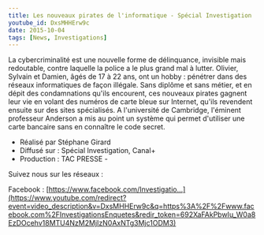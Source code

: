 ```yaml
---
title: Les nouveaux pirates de l'informatique - Spécial Investigation
youtube_id: DxsMHHErw9c
date: 2015-10-04
tags: [News, Investigations]
---
```


La cybercriminalité est une nouvelle forme de délinquance, invisible mais redoutable, contre laquelle la police a le plus grand mal à lutter. Olivier, Sylvain et Damien, âgés de 17 à 22 ans, ont un hobby : pénétrer dans des réseaux informatiques de façon illégale. Sans diplôme et sans métier, et en dépit des condamnations qu'ils encourent, ces nouveaux pirates gagnent leur vie en volant des numéros de carte bleue sur Internet, qu'ils revendent ensuite sur des sites spécialisés. A l'université de Cambridge, l'éminent professeur Anderson a mis au point un système qui permet d'utiliser une carte bancaire sans en connaître le code secret.
  
- Réalisé par Stéphane Girard
- Diffusé sur : Spécial Investigation, Canal+
- Production : TAC PRESSE -

Suivez nous sur les réseaux :

Facebook : [https://www.facebook.com/Investigatio...](https://www.youtube.com/redirect?event=video_description&v=DxsMHHErw9c&q=https%3A%2F%2Fwww.facebook.com%2FInvestigationsEnquetes&redir_token=692XaFAkPbwIu_W0a8EzDOcehv18MTU4NzM2MjIzN0AxNTg3Mjc1ODM3)

